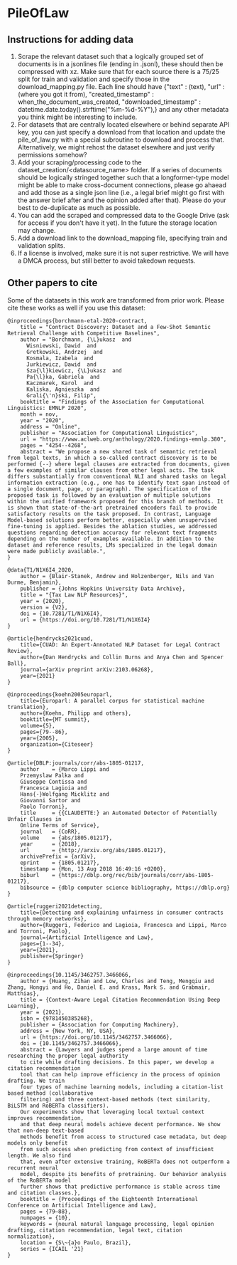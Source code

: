 # PileOfLaw

## Instructions for adding data

1. Scrape the relevant dataset such that a logically grouped set of documents is in a jsonlines file (ending in .jsonl), these should then be compressed with xz. Make sure that for each source there is a 75/25 split for train and validation and specify those in the download_mapping.py file. Each line should have {"text" : (text), "url" : (where you got it from), "created_timestamp" : when_the_document_was_created, "downloaded_timestamp" : datetime.date.today().strftime("%m-%d-%Y"),} and any other metadata you think might be interesting to include.
2. For datasets that are centrally located elsewhere or behind separate API key, you can just specify a download from that location and update the pile_of_law.py with a special subroutine to download and process that. Alternatively, we might rehost the dataset elsewhere and just verify permissions somehow?
3. Add your scraping/processing code to the dataset_creation/<datasource_name> folder. If a series of documents should be logically stringed together such that a longformer-type model might be able to make cross-document connections, please go ahaead and add those as a single json line (i.e., a legal brief might go first with the answer brief after and the opinion added after that). Please do your best to de-duplicate as much as possible. 
4. You can add the scraped and compressed data to the Google Drive (ask for access if you don't have it yet). In the future the storage location may change.
5. Add a download link to the download_mapping file, specifying train and validation splits.
6. If a license is involved, make sure it is not super restrictive. We will have a DMCA process, but still better to avoid takedown requests.

## Other papers to cite

Some of the datasets in this work are transformed from prior work. Please cite these works as well if you use this dataset:

```
@inproceedings{borchmann-etal-2020-contract,
    title = "Contract Discovery: Dataset and a Few-Shot Semantic Retrieval Challenge with Competitive Baselines",
    author = "Borchmann, {\L}ukasz  and
      Wisniewski, Dawid  and
      Gretkowski, Andrzej  and
      Kosmala, Izabela  and
      Jurkiewicz, Dawid  and
      Sza{\l}kiewicz, {\L}ukasz  and
      Pa{\l}ka, Gabriela  and
      Kaczmarek, Karol  and
      Kaliska, Agnieszka  and
      Grali{\'n}ski, Filip",
    booktitle = "Findings of the Association for Computational Linguistics: EMNLP 2020",
    month = nov,
    year = "2020",
    address = "Online",
    publisher = "Association for Computational Linguistics",
    url = "https://www.aclweb.org/anthology/2020.findings-emnlp.380",
    pages = "4254--4268",
    abstract = "We propose a new shared task of semantic retrieval from legal texts, in which a so-called contract discovery is to be performed {--} where legal clauses are extracted from documents, given a few examples of similar clauses from other legal acts. The task differs substantially from conventional NLI and shared tasks on legal information extraction (e.g., one has to identify text span instead of a single document, page, or paragraph). The specification of the proposed task is followed by an evaluation of multiple solutions within the unified framework proposed for this branch of methods. It is shown that state-of-the-art pretrained encoders fail to provide satisfactory results on the task proposed. In contrast, Language Model-based solutions perform better, especially when unsupervised fine-tuning is applied. Besides the ablation studies, we addressed questions regarding detection accuracy for relevant text fragments depending on the number of examples available. In addition to the dataset and reference results, LMs specialized in the legal domain were made publicly available.",
}

@data{T1/N1X6I4_2020,
    author = {Blair-Stanek, Andrew and Holzenberger, Nils and Van Durme, Benjamin},
    publisher = {Johns Hopkins University Data Archive},
    title = "{Tax Law NLP Resources}",
    year = {2020},
    version = {V2},
    doi = {10.7281/T1/N1X6I4},
    url = {https://doi.org/10.7281/T1/N1X6I4}
}

@article{hendrycks2021cuad,
    title={CUAD: An Expert-Annotated NLP Dataset for Legal Contract Review}, 
    author={Dan Hendrycks and Collin Burns and Anya Chen and Spencer Ball},
    journal={arXiv preprint arXiv:2103.06268},
    year={2021}
}

@inproceedings{koehn2005europarl,
    title={Europarl: A parallel corpus for statistical machine translation},
    author={Koehn, Philipp and others},
    booktitle={MT summit},
    volume={5},
    pages={79--86},
    year={2005},
    organization={Citeseer}
}

@article{DBLP:journals/corr/abs-1805-01217,
    author    = {Marco Lippi and
    Przemyslaw Palka and
    Giuseppe Contissa and
    Francesca Lagioia and
    Hans{-}Wolfgang Micklitz and
    Giovanni Sartor and
    Paolo Torroni},
    title     = {{CLAUDETTE:} an Automated Detector of Potentially Unfair Clauses in
    Online Terms of Service},
    journal   = {CoRR},
    volume    = {abs/1805.01217},
    year      = {2018},
    url       = {http://arxiv.org/abs/1805.01217},
    archivePrefix = {arXiv},
    eprint    = {1805.01217},
    timestamp = {Mon, 13 Aug 2018 16:49:16 +0200},
    biburl    = {https://dblp.org/rec/bib/journals/corr/abs-1805-01217},
    bibsource = {dblp computer science bibliography, https://dblp.org}
}

@article{ruggeri2021detecting,
    title={Detecting and explaining unfairness in consumer contracts through memory networks},
    author={Ruggeri, Federico and Lagioia, Francesca and Lippi, Marco and Torroni, Paolo},
    journal={Artificial Intelligence and Law},
    pages={1--34},
    year={2021},
    publisher={Springer}
}

@inproceedings{10.1145/3462757.3466066,
    author = {Huang, Zihan and Low, Charles and Teng, Mengqiu and Zhang, Hongyi and Ho, Daniel E. and Krass, Mark S. and Grabmair, Matthias},
    title = {Context-Aware Legal Citation Recommendation Using Deep Learning},
    year = {2021},
    isbn = {9781450385268},
    publisher = {Association for Computing Machinery},
    address = {New York, NY, USA},
    url = {https://doi.org/10.1145/3462757.3466066},
    doi = {10.1145/3462757.3466066},
    abstract = {Lawyers and judges spend a large amount of time researching the proper legal authority
    to cite while drafting decisions. In this paper, we develop a citation recommendation
    tool that can help improve efficiency in the process of opinion drafting. We train
    four types of machine learning models, including a citation-list based method (collaborative
    filtering) and three context-based methods (text similarity, BiLSTM and RoBERTa classifiers).
    Our experiments show that leveraging local textual context improves recommendation,
    and that deep neural models achieve decent performance. We show that non-deep text-based
    methods benefit from access to structured case metadata, but deep models only benefit
    from such access when predicting from context of insufficient length. We also find
    that, even after extensive training, RoBERTa does not outperform a recurrent neural
    model, despite its benefits of pretraining. Our behavior analysis of the RoBERTa model
    further shows that predictive performance is stable across time and citation classes.},
    booktitle = {Proceedings of the Eighteenth International Conference on Artificial Intelligence and Law},
    pages = {79–88},
    numpages = {10},
    keywords = {neural natural language processing, legal opinion drafting, citation recommendation, legal text, citation normalization},
    location = {S\~{a}o Paulo, Brazil},
    series = {ICAIL '21}
}
```
